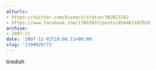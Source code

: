 ```yaml
---
alturls:
- https://twitter.com/bismark/status/383813162
- https://www.facebook.com/17803937/posts/856461187929
archive:
- 2007-11
date: '2007-11-02T18:06:11+00:00'
slug: '1194026771'
---
```


tiredish

